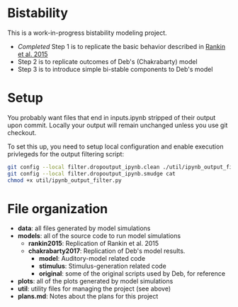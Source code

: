 
# Bistability

This is a work-in-progress bistability modeling project. 

- *Completed* Step 1 is to replicate the basic behavior described in [Rankin et al. 2015](https://doi.org/10.1371/journal.pcbi.1004555)
- Step 2 is to replicate outcomes of Deb's (Chakrabarty) model
- Step 3 is to introduce simple bi-stable components to Deb's model

# Setup

You probably want files that end in inputs.ipynb stripped of their output upon commit. Locally your output will remain unchanged unless you use git checkout.

To set this up, you need to setup local configuration and enable execution privlegeds for the output filtering script:

```sh
git config --local filter.dropoutput_ipynb.clean ./util/ipynb_output_filter.py
git config --local filter.dropoutput_ipynb.smudge cat
chmod +x util/ipynb_output_filter.py
```

# File organization

* **data**: all files generated by model simulations
* **models**: all of the source code to run model simulations
  * **rankin2015**: Replication of Rankin et al. 2015
  * **chakrabarty2017**: Replication of Deb's model results.
    * **model**: Auditory-model related code
	* **stimulus**: Stimulus-generation related code
	* **original**: some of the original scripts used by Deb, for reference
* **plots**: all of the plots generated by model simulations
* **util**: utility files for managing the project (see above)
* **plans.md**: Notes about the plans for this project
